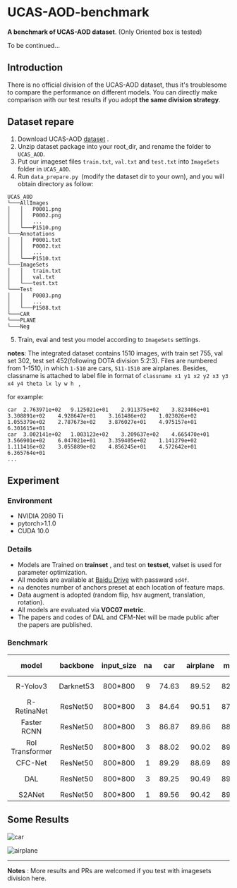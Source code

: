 # UCAS-AOD-benchmark
**A benchmark of UCAS-AOD dataset**. (Only Oriented box is tested)

To be continued...

## Introduction

There is no official division of the UCAS-AOD dataset, thus it's  troublesome to compare the performance on different models. You can directly make comparison with our test results if you adopt **the same division  strategy**.

## Dataset repare

1. Download  UCAS-AOD [dataset](https://hyper.ai/datasets/5419) .
2. Unzip dataset package into your root_dir, and rename the folder to `UCAS_AOD`.
3. Put our imageset files `train.txt`, `val.txt` and `test.txt` into `ImageSets` folder in `UCAS_AOD`.
4. Run `data_prepare.py `(modify the dataset dir to your own), and you will obtain directory as follow:
```
UCAS_AOD
└───AllImages
│   │   P0001.png
│   │   P0002.png
│   │	...
│   └───P1510.png
└───Annotations
│   │   P0001.txt
│   │   P0002.txt
│   │	...
│   └───P1510.txt       
└───ImageSets 
│   │   train.txt
│   │   val.txt
│   └───test.txt  
└───Test
│   │   P0003.png
│   │	...
│   └───P1508.txt 
└───CAR
└───PLANE
└───Neg
```

5. Train, eval and test you model according to `ImageSets`  settings.

**notes**: The integrated dataset contains 1510 images, with train set 755, val set 302, test set 452(following DOTA division 5:2:3). Files are numbered from 1-1510, in which `1-510` are cars, `511-1510` are airplanes. Besides, classname is attached to label file in format of  `classname x1 y1 x2 y2 x3 y3 x4 y4 theta lx ly w h ` ,

for example:

```
car  2.763971e+02	9.125021e+01	2.911375e+02	3.823406e+01	3.308891e+02	4.928647e+01	3.161486e+02	1.023026e+02	1.055379e+02	2.787673e+02	3.876027e+01	4.975157e+01	6.301615e+01	
car  3.002141e+02	1.003123e+02	3.209637e+02	4.665470e+01	3.566901e+02	6.047021e+01	3.359405e+02	1.141279e+02	1.111416e+02	3.055889e+02	4.856245e+01	4.572642e+01	6.365764e+01	
...
```

## Experiment

###  Environment
* NVIDIA 2080 Ti
* pytorch>1.1.0
* CUDA 10.0

### Details

* Models are Trained on **trainset** , and test on **testset**, valset is used for parameter optimization. 
* All models are available at  [Baidu Drive](https://pan.baidu.com/s/1TtJEY7dwvOOQpf61c9ATfg) with passward `sd4f`.
* `na` denotes number of anchors preset at each location of feature maps.
* Data augment is adopted (random flip, hsv augment, translation, rotation).
* All models are evaluated via **VOC07 metric**. 
* The papers and codes of DAL and CFM-Net will be made public after the papers are published.
### Benchmark
| model | backbone | input_size | na | car | airplane | mAP |paper link |remark |
| :---: | :---: |:--------: | :--: | :--: |:-----: |------- |------- |------- |
| R-Yolov3 | Darknet53 | 800*800 | 9 | 74.63 | 89.52 | 82.08 | [arxiv](https://arxiv.org/abs/1804.02767) |[code1](https://github.com/JKBox/YOLOv3-quadrangle), [code2](https://github.com/ming71/rotate-yolov3) |
| R-RetinaNet | ResNet50 | 800*800 | 3 | 84.64 | 90.51 | 87.57 |[ICCV 2017](https://openaccess.thecvf.com/content_iccv_2017/html/Lin_Focal_Loss_for_ICCV_2017_paper.html) |[code](https://github.com/ming71/R-RetinaNet) |
| Faster RCNN | ResNet50 | 800*800 | 3 | 86.87 | 89.86 | 88.36 | [CVPR 2018](https://arxiv.org/abs/1711.10398) | [code](https://github.com/dingjiansw101/AerialDetection) |
| RoI Transformer | ResNet50 | 800*800 | 3 | 88.02 | 90.02 | 89.02 | [CVPR 2019](https://openaccess.thecvf.com/content_CVPR_2019/papers/Ding_Learning_RoI_Transformer_for_Oriented_Object_Detection_in_Aerial_Images_CVPR_2019_paper.pdf) | [code](https://github.com/dingjiansw101/RoITransformer_DOTA) |
| CFC-Net | ResNet50 | 800*800 | 1 | 89.29 | 88.69    | 89.49 | [arxiv](https://arxiv.org/abs/2101.06849) | [code](https://github.com/ming71/CFC-Net) |
| DAL | ResNet50 | 800*800 | 3 | 89.25 | 90.49    | 89.87 | [AAAI 2021](https://arxiv.org/abs/2012.04150) | [code](https://github.com/ming71/DAL) |
| S2ANet | ResNet50 | 800*800 | 1 | 89.56 | 90.42    | 89.99 | [arxiv](https://arxiv.org/pdf/2008.09397) | [code](https://github.com/csuhan/s2anet) |

## Some Results

![car](https://github.com/ming71/UCAS-AOD-benchmark/blob/master/examples/P0003.jpg)

![airplane](https://github.com/ming71/UCAS-AOD-benchmark/blob/master/examples/P1114.jpg)

---

**Notes** : More results  and PRs are welcomed if you test with imagesets division here.


